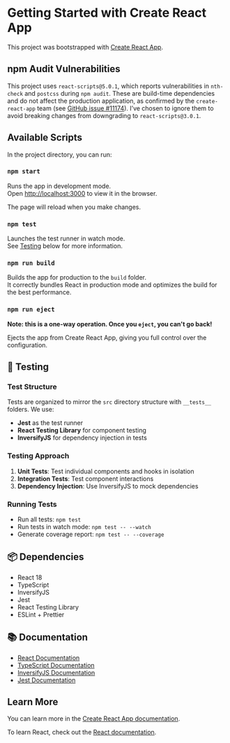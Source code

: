 # Getting Started with Create React App

This project was bootstrapped with [Create React App](https://github.com/facebook/create-react-app).


## npm Audit Vulnerabilities
This project uses `react-scripts@5.0.1`, which reports vulnerabilities in `nth-check` and `postcss` during `npm audit`. These are build-time dependencies and do not affect the production application, as confirmed by the `create-react-app` team (see [GitHub issue #11174](https://github.com/facebook/create-react-app/issues/11174)). I’ve chosen to ignore them to avoid breaking changes from downgrading to `react-scripts@3.0.1`.

## Available Scripts

In the project directory, you can run:

### `npm start`

Runs the app in development mode.\
Open [http://localhost:3000](http://localhost:3000) to view it in the browser.

The page will reload when you make changes.

### `npm test`

Launches the test runner in watch mode.\
See [Testing](#-testing) below for more information.

### `npm run build`

Builds the app for production to the `build` folder.\
It correctly bundles React in production mode and optimizes the build for the best performance.

### `npm run eject`

**Note: this is a one-way operation. Once you `eject`, you can't go back!**

Ejects the app from Create React App, giving you full control over the configuration.

## 🧪 Testing

### Test Structure

Tests are organized to mirror the `src` directory structure with `__tests__` folders. We use:

- **Jest** as the test runner
- **React Testing Library** for component testing
- **InversifyJS** for dependency injection in tests

### Testing Approach

1. **Unit Tests**: Test individual components and hooks in isolation
2. **Integration Tests**: Test component interactions
3. **Dependency Injection**: Use InversifyJS to mock dependencies

### Running Tests

- Run all tests: `npm test`
- Run tests in watch mode: `npm test -- --watch`
- Generate coverage report: `npm test -- --coverage`

## 📦 Dependencies

- React 18
- TypeScript
- InversifyJS
- Jest
- React Testing Library
- ESLint + Prettier

## 📚 Documentation

- [React Documentation](https://reactjs.org/)
- [TypeScript Documentation](https://www.typescriptlang.org/docs/)
- [InversifyJS Documentation](https://inversify.io/)
- [Jest Documentation](https://jestjs.io/)

## Learn More

You can learn more in the [Create React App documentation](https://facebook.github.io/create-react-app/docs/getting-started).

To learn React, check out the [React documentation](https://reactjs.org/).
